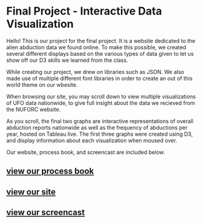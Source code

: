 Final Project - Interactive Data Visualization  
===

Hello! This is our project for the final project. It is a website dedicated to the alien abduction data we found online. To make this possible, we created several different displays based on the various types of data given to let us show off our D3 skills we learned from the class. 

While creating our project, we drew on libraries such as JSON. We also made use of multiple different font libraries in order to create an out of this world theme on our wbesite.

When browsing our site, you may scroll down to view multiple visualizations of UFO data nationwide, to give full insight about the data we recieved from the NUFORC website.

As you scroll, the final two graphs are interactive representations of overall abduction reports nationwide as well as the frequency of abductions per year, hosted on Tableau live. The first three graphs were created using D3, and display information about each visualization when moused over.

Our website, process book, and screencast are included below. 

## [view our process book](https://alexiscaira.github.io/final/FinalProcessBook.pdf)

## [view our site](https://alexiscaira.github.io/final/)

## [view our screencast](https://youtu.be/N9cc1WJxpUA)
